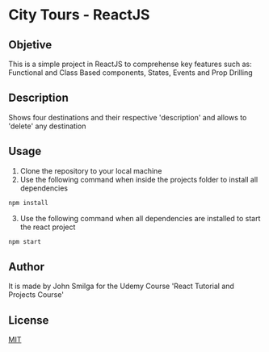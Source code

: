 # City Tours - ReactJS

## Objetive 

This is a simple project in ReactJS to comprehense key features such as: Functional and Class Based components, States, Events and Prop Drilling

## Description 

Shows four destinations and their respective 'description' and allows to 'delete' any destination

## Usage

1. Clone the repository to your local machine
2. Use the following command when inside the projects folder to install all dependencies
```javascript
npm install
```
3. Use the following command when all dependencies are installed to start the react project
```javascript
npm start
```

## Author

It is made by John Smilga for the Udemy Course 'React Tutorial and Projects Course'

## License
[MIT](https://choosealicense.com/licenses/mit/)
